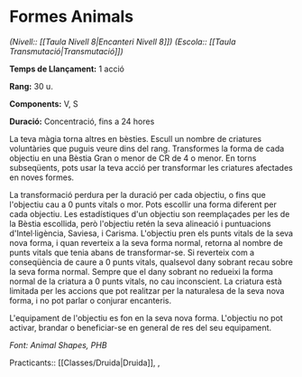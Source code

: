 # Formes Animals

*(Nivell:: [[Taula Nivell 8|Encanteri Nivell 8]]) (Escola:: [[Taula Transmutació|Transmutació]])*

**Temps de Llançament:** 1 acció

**Rang:** 30 u.

**Components:** V, S

**Duració:** Concentració, fins a 24 hores

La teva màgia torna altres en bèsties. Escull un nombre de criatures voluntàries que puguis veure dins del rang. Transformes la forma de cada objectiu en una Bèstia Gran o menor de CR de 4 o menor. En torns subseqüents, pots usar la teva acció per transformar les criatures afectades en noves formes.

La transformació perdura per la duració per cada objectiu, o fins que l'objectiu cau a 0 punts vitals o mor. Pots escollir una forma diferent per cada objectiu. Les estadístiques d'un objectiu son reemplaçades per les de la Bèstia escollida, però l'objectiu retén la seva alineació i puntuacions d'Intel·ligència, Saviesa, i Carisma. L'objectiu pren els punts vitals de la seva nova forma, i quan reverteix a la seva forma normal, retorna al nombre de punts vitals que tenia abans de transformar-se. Si reverteix com a conseqüència de caure a 0 punts vitals, qualsevol dany sobrant recau sobre la seva forma normal. Sempre que el dany sobrant no redueixi la forma normal de la criatura a 0 punts vitals, no cau inconscient. La criatura està limitada per les accions que pot realitzar per la naturalesa de la seva nova forma, i no pot parlar o conjurar encanteris.

L'equipament de l'objectiu es fon en la seva nova forma. L'objectiu no pot activar, brandar o beneficiar-se en general de res del seu equipament.


*Font: Animal Shapes, PHB*



Practicants:: [[Classes/Druida|Druida]], ,